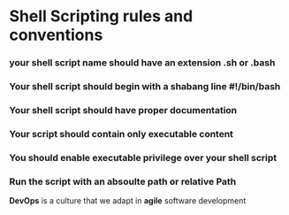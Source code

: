 # Shell Scripting rules and conventions

### your shell script name should have an extension .sh or .bash
### Your shell script should begin with a shabang line #!/bin/bash
### Your shell script should have proper documentation
### Your script should contain only executable content
### You should enable executable privilege over your shell script
### Run the script with an absoulte path or relative Path
**DevOps** is a culture that we adapt in **agile** software development
